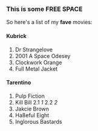 ### This is some **FREE SPACE**

So here's a list of my **fave** movies:

#### Kubrick
1. Dr Strangelove
2. 2001 A Space Odesey
3. Clockwork Orange
4. Full Metal Jacket

#### Tarentino
1. Pulp Fiction
2. Kill Bill
  2.1 _1_
  2.2 _2_
3. Jakcie Brown
4. Ha8eful Eight
5. Inglorous Bastards
